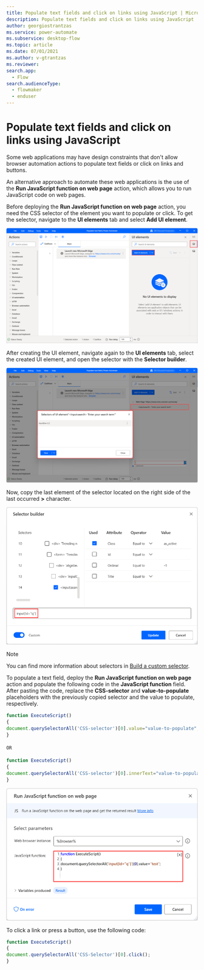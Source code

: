 ```yaml
---
title: Populate text fields and click on links using JavaScript | Microsoft Docs
description: Populate text fields and click on links using JavaScript
author: georgiostrantzas
ms.service: power-automate
ms.subservice: desktop-flow
ms.topic: article
ms.date: 07/01/2021
ms.author: v-gtrantzas
ms.reviewer:
search.app: 
  - Flow
search.audienceType: 
  - flowmaker
  - enduser
---
```


# Populate text fields and click on links using JavaScript

Some web applications may have design constraints that don't allow browser automation actions to populate text fields or click on links and buttons.

An alternative approach to automate these web applications is the use of the **Run JavaScript function on web page** action, which allows you to run JavaScript code on web pages.

Before deploying the **Run JavaScript function on web page** action, you need the CSS selector of the element you want to populate or click. To get the selector, navigate to the **UI elements** tab and select **Add UI element**. 

![Screenshot of the Add UI element option in the UI elements tab.](media/populate-text-fields-click-links-javascript/add-ui-element.png)


After creating the UI element, navigate again to the **UI elements** tab, select the created UI element, and open the selector with the **Selector builder**. 

![Screenshot of the created CSS selector.](media/populate-text-fields-click-links-javascript/css-selector.png)

Now, copy the last element of the selector located on the right side of the last occurred **>** character.

![Screenshot of the created CSS selector in the Selector builder.](media/populate-text-fields-click-links-javascript/selector-builder.png)

> [!NOTE]
> You can find more information about selectors in [Build a custom selector](../build-custom-selectors.md).

To populate a text field, deploy the **Run JavaScript function on web page** action and populate the following code in the **JavaScript function** field. After pasting the code, replace the **CSS-selector** and **value-to-populate** placeholders with the previously copied selector and the value to populate, respectively.

``` JavaScript
function ExecuteScript()
{
document.querySelectorAll('CSS-selector')[0].value="value-to-populate";
}

OR

function ExecuteScript()
{
document.querySelectorAll('CSS-selector')[0].innerText="value-to-populate";
}
```

![Screenshot of the Run JavaScript function on web page action configured to populate a text field.](media/populate-text-fields-click-links-javascript/execute-javascript-function-action-populate-text-field.png)

To click a link or press a button, use the following code:

``` JavaScript
function ExecuteScript()
{
document.querySelectorAll('CSS-Selector')[0].click();
}
```
